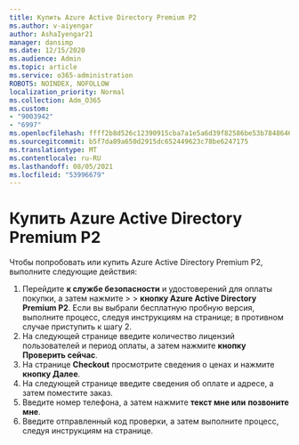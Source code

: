 ```yaml
---
title: Купить Azure Active Directory Premium P2
ms.author: v-aiyengar
author: AshaIyengar21
manager: dansimp
ms.date: 12/15/2020
ms.audience: Admin
ms.topic: article
ms.service: o365-administration
ROBOTS: NOINDEX, NOFOLLOW
localization_priority: Normal
ms.collection: Adm_O365
ms.custom:
- "9003942"
- "6997"
ms.openlocfilehash: ffff2b8d526c12390915cba7a1e5a6d39f82586be53b7848646bd8ab8f17a426
ms.sourcegitcommit: b5f7da89a650d2915dc652449623c78be6247175
ms.translationtype: MT
ms.contentlocale: ru-RU
ms.lasthandoff: 08/05/2021
ms.locfileid: "53996679"
---
```

# <a name="buy-azure-active-directory-premium-p2"></a>Купить Azure Active Directory Premium P2

Чтобы попробовать или купить Azure Active Directory Premium P2, выполните следующие действия:

1. Перейдите **к службе безопасности** и удостоверений для оплаты покупки, а затем нажмите  >    >  [](https://go.microsoft.com/fwlink/?linkid=2131946) **кнопку Azure Active Directory Premium P2**.
Если вы выбрали бесплатную пробную версия, выполните процесс, следуя инструкциям на странице; в противном случае приступить к шагу 2.
1. На следующей странице введите количество лицензий пользователей и период оплаты, а затем нажмите **кнопку Проверить сейчас**.
1. На странице **Checkout** просмотрите сведения о ценах и нажмите **кнопку Далее**.
1. На следующей странице введите сведения об оплате и адресе, а затем поместите заказ.
1. Введите номер телефона, а затем нажмите **текст мне или** **позвоните мне**.
1. Введите отправленный код проверки, а затем выполните процесс, следуя инструкциям на странице.
